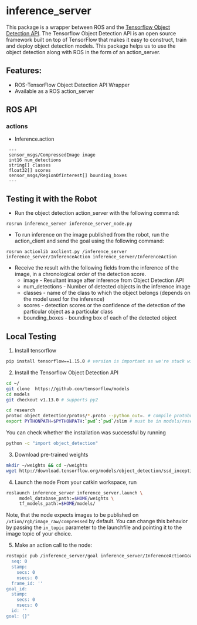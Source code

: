 # inference_server

This package is a wrapper between ROS and the [Tensorflow Object Detection API](https://github.com/tensorflow/models/tree/master/research/object_detection). The Tensorflow Object Detection API is an open source framework built on top of TensorFlow that makes it easy to construct, train and deploy object detection models. This package helps us to use the object detection along with ROS in the form of an action_server. 

## Features:
   * ROS-TensorFlow Object Detection API Wrapper
   * Available as a ROS action_server

## ROS API
### actions
   * Inference.action
   
   ```
	---
	sensor_msgs/CompressedImage image
	int16 num_detections
	string[] classes
	float32[] scores
	sensor_msgs/RegionOfInterest[] bounding_boxes
	---
   ```

## Testing it with the Robot 
  * Run the object detection action_server with the following command:
 ```
rosrun inference_server inference_server_node.py
 ```
  * To run inference on the image published from the robot, run the action_client and send the goal using the following command:
```
rosrun actionlib axclient.py /inference_server inference_server/InferenceAction inference_server/InferenceAction
```
  * Receive the result with the following fields from the inference of the image, in a chronological order of the detection score.
	* image - Resultant image after inference from Object Detection API
	* num_detections - Number of detected objects in the inference image
	* classes - name of the class to which the object belongs (depends on the model used for the inference)
	* scores - detection scores or the confidence of the detection of the particular object as a particular class
	* bounding_boxes - bounding box of each of the detected object

## Local Testing

1. Install tensorflow

```bash
pip install tensorflow==1.15.0 # version is important as we're stuck with py2
```


2. Install the Tensorflow Object Detection API

```bash
cd ~/
git clone  https://github.com/tensorflow/models
cd models
git checkout v1.13.0 # supports py2

cd research
protoc object_detection/protos/*.proto --python_out=. # compile protobuf files
export PYTHONPATH=$PYTHONPATH:`pwd`:`pwd`/slim # must be in models/research (or replace both `pwd`s with absolute path)
```

You can check whether the installation was successful by running

```bash
python -c "import object_detection"
```

3. Download pre-trained weights

```bash
mkdir ~/weights && cd ~/weights
wget http://download.tensorflow.org/models/object_detection/ssd_inception_v2_coco_11_06_2017.tar.gz
```

4. Launch the node
From your catkin workspace, run 

```bash
roslaunch inference_server inference_server.launch \
	 model_database_path:=$HOME/weights \
	 tf_models_path:=$HOME/models/
```

Note, that the node expects images to be published on `/xtion/rgb/image_raw/compressed` by default. You can change this behavior by passing the `in_topic` parameter to the launchfile and pointing it to the image topic of your choice.

5. Make an action call to the node:

```bash
rostopic pub /inference_server/goal inference_server/InferenceActionGoal "header:
  seq: 0
  stamp:
    secs: 0
    nsecs: 0
  frame_id: ''
goal_id:
  stamp:
    secs: 0
    nsecs: 0
  id: ''
goal: {}"

```